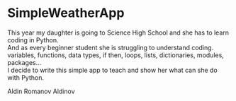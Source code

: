 # SimpleWeatherApp
This year my daughter is going to Science High School and she has to learn coding in Python. <br /> 
And as every beginner student she is struggling to understand coding. <br />
variables, functions, data types, if then, loops, lists, dictionaries, modules, packages... <br />
I decide to write this simple app to teach and show her what can she do with Python. <br />

Aldin Romanov Aldinov <br /> 

